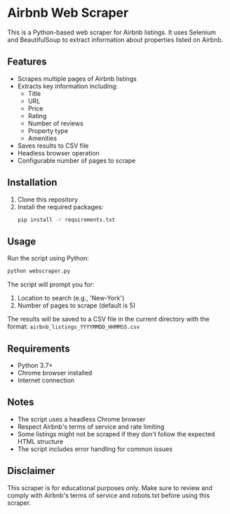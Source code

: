 # Airbnb Web Scraper

This is a Python-based web scraper for Airbnb listings. It uses Selenium and BeautifulSoup to extract information about properties listed on Airbnb.

## Features

- Scrapes multiple pages of Airbnb listings
- Extracts key information including:
  - Title
  - URL
  - Price
  - Rating
  - Number of reviews
  - Property type
  - Amenities
- Saves results to CSV file
- Headless browser operation
- Configurable number of pages to scrape

## Installation

1. Clone this repository
2. Install the required packages:
   ```bash
   pip install -r requirements.txt
   ```

## Usage

Run the script using Python:
```bash
python webscraper.py
```

The script will prompt you for:
1. Location to search (e.g., 'New-York')
2. Number of pages to scrape (default is 5)

The results will be saved to a CSV file in the current directory with the format: `airbnb_listings_YYYYMMDD_HHMMSS.csv`

## Requirements

- Python 3.7+
- Chrome browser installed
- Internet connection

## Notes

- The script uses a headless Chrome browser
- Respect Airbnb's terms of service and rate limiting
- Some listings might not be scraped if they don't follow the expected HTML structure
- The script includes error handling for common issues

## Disclaimer

This scraper is for educational purposes only. Make sure to review and comply with Airbnb's terms of service and robots.txt before using this scraper. 